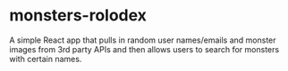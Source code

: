 # monsters-rolodex
A simple React app that pulls in random user names/emails and monster images from 3rd party  APIs and then allows users to search for monsters with certain names.
